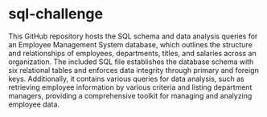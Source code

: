 # sql-challenge

This GitHub repository hosts the SQL schema and data analysis queries for an Employee Management System database, which outlines the structure and relationships of employees, departments, titles, and salaries across an organization. The included SQL file establishes the database schema with six relational tables and enforces data integrity through primary and foreign keys. Additionally, it contains various queries for data analysis, such as retrieving employee information by various criteria and listing department managers, providing a comprehensive toolkit for managing and analyzing employee data.
